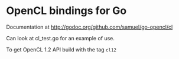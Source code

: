 OpenCL bindings for Go
======================

Documentation at <http://godoc.org/github.com/samuel/go-opencl/cl>

Can look at cl_test.go for an example of use.

To get OpenCL 1.2 API build with the tag `cl12`
